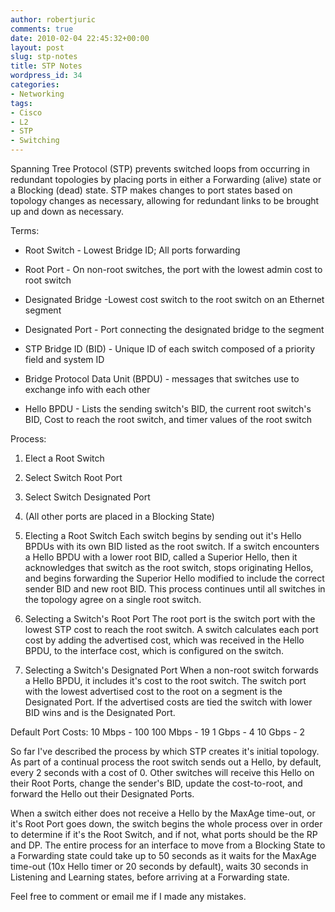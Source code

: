 ```yaml
---
author: robertjuric
comments: true
date: 2010-02-04 22:45:32+00:00
layout: post
slug: stp-notes
title: STP Notes
wordpress_id: 34
categories:
- Networking
tags:
- Cisco
- L2
- STP
- Switching
---
```


Spanning Tree Protocol (STP) prevents switched loops from occurring in redundant topologies by placing ports in either a Forwarding (alive) state or a Blocking (dead) state. STP makes changes to port states based on topology changes as necessary, allowing for redundant links to be brought up and down as necessary.

Terms:



	
  * Root Switch - Lowest Bridge ID; All ports forwarding

	
  * Root Port - On non-root switches, the port with the lowest admin cost to root switch

	
  * Designated Bridge -Lowest cost switch to the root switch on an Ethernet segment

	
  * Designated Port - Port connecting the designated bridge to the segment

	
  * STP Bridge ID (BID) - Unique ID of each switch composed of a priority field and system ID

	
  * Bridge Protocol Data Unit (BPDU) - messages that switches use to exchange info with each other

	
  * Hello BPDU - Lists the sending switch's BID, the current root switch's BID, Cost to reach the root switch, and timer values of the root switch


Process:

	
  1. Elect a Root Switch

	
  2. Select Switch Root Port

	
  3. Select Switch Designated Port

	
  4. (All other ports are placed in a Blocking State)




1. Electing a Root Switch
Each switch begins by sending out it's Hello BPDUs with its own BID listed as the root switch. If a switch encounters a Hello BPDU with a lower root BID, called a Superior Hello, then it acknowledges that switch as the root switch, stops originating Hellos, and begins forwarding the Superior Hello modified to include the correct sender BID and new root BID. This process continues until all switches in the topology agree on a single root switch.




2. Selecting a Switch's Root Port
The root port is the switch port with the lowest STP cost to reach the root switch. A switch calculates each port cost by adding the advertised cost, which was received in the Hello BPDU, to the interface cost, which is configured on the switch.




3. Selecting a Switch's Designated Port
When a non-root switch forwards a Hello BPDU, it includes it's cost to the root switch. The switch port with the lowest advertised cost to the root on a segment is the Designated Port. If the advertised costs are tied the switch with lower BID wins and is the Designated Port.




Default Port Costs:
10 Mbps - 100
100 Mbps - 19
1 Gbps - 4
10 Gbps - 2


So far I've described the process by which STP creates it's initial topology. As part of a continual process the root switch sends out a Hello, by default, every 2 seconds with a cost of 0. Other switches will receive this Hello on their Root Ports, change the sender's BID, update the cost-to-root, and forward the Hello out their Designated Ports.

When a switch either does not receive a Hello by the MaxAge time-out, or it's Root Port goes down, the switch begins the whole process over in order to determine if it's the Root Switch, and if not, what ports should be the RP and DP. The entire process for an interface to move from a Blocking State to a Forwarding state could take up to 50 seconds as it waits for the MaxAge time-out (10x Hello timer or 20 seconds by default), waits 30 seconds in Listening and Learning states, before arriving at a Forwarding state.

Feel free to comment or email me if I made any mistakes.
